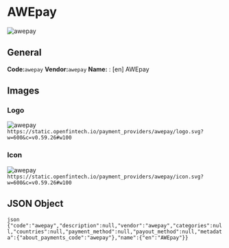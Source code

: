 # AWEpay 
![awepay](https://static.openfintech.io/payment_providers/awepay/logo.svg?w=600&c=v0.59.26#w100) 
## General 
**Code:**`awepay` 
**Vendor:**`awepay` 
**Name:** 
:	[en] AWEpay 
## Images 
### Logo 
![awepay](https://static.openfintech.io/payment_providers/awepay/logo.svg?w=600&c=v0.59.26#w100) 
``` https://static.openfintech.io/payment_providers/awepay/logo.svg?w=600&c=v0.59.26#w100 ``` 
### Icon 
![awepay](https://static.openfintech.io/payment_providers/awepay/icon.svg?w=600&c=v0.59.26#w100) 
``` https://static.openfintech.io/payment_providers/awepay/icon.svg?w=600&c=v0.59.26#w100 ``` 
## JSON Object 
```json {"code":"awepay","description":null,"vendor":"awepay","categories":null,"countries":null,"payment_method":null,"payout_method":null,"metadata":{"about_payments_code":"awepay"},"name":{"en":"AWEpay"}} ``` 
